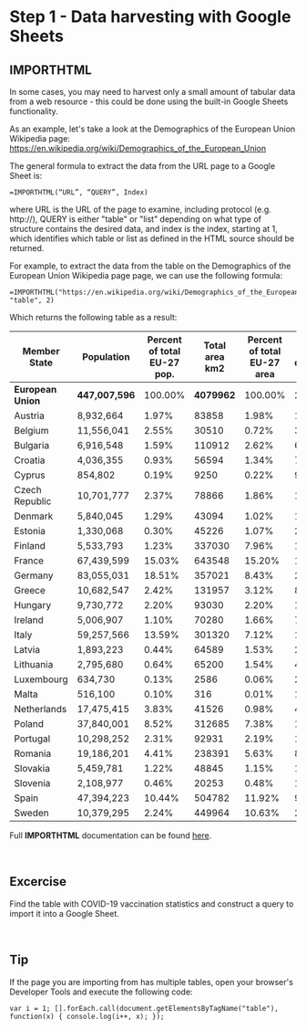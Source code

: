 # Step 1 - Data harvesting with Google Sheets


## IMPORTHTML
In some cases, you may need to harvest only a small amount of tabular data from a web resource - this could be done using the built-in Google Sheets functionality.

As an example, let's take a look at the Demographics of the European Union Wikipedia page: https://en.wikipedia.org/wiki/Demographics_of_the_European_Union


The general formula to extract the data from the URL page to a Google Sheet is:

```
=IMPORTHTML(“URL”, “QUERY”, Index)
```
where URL is the URL of the page to examine, including protocol (e.g. http://), QUERY is either "table" or "list" depending on what type of structure contains the desired data, and index is the index, starting at 1, which identifies which table or list as defined in the HTML source should be returned. 

For example, to extract the data from the table on the Demographics of the European Union Wikipedia page page, we can use the following formula:

```
=IMPORTHTML("https://en.wikipedia.org/wiki/Demographics_of_the_European_Union", "table", 2)
```

Which returns the following table as a result:


|Member State|Population                   |Percent of total EU-27 pop.|Total area  km2                              |Percent of total EU-27 area|Pop. densityPeople/km2|
|------------|-----------------------------|---------------------------|---------------------------------------------|---------------------------|------------------------|
|**European Union**|**447,007,596**                |100.00%                    |**4079962**                                    |100.00%                    |**109.56**                |
|Austria     |8,932,664                    |1.97%                      |83858                                        |1.98%                      |106.52                  |
|Belgium     |11,556,041                   |2.55%                      |30510                                        |0.72%                      |378.76                  |
|Bulgaria    |6,916,548                    |1.59%                      |110912                                       |2.62%                      |62.36                   |
|Croatia     |4,036,355                    |0.93%                      |56594                                        |1.34%                      |71.32                   |
|Cyprus      |854,802                      |0.19%                      |9250                                         |0.22%                      |92.41                   |
|Czech Republic|10,701,777                   |2.37%                      |78866                                        |1.86%                      |135.69                  |
|Denmark     |5,840,045                    |1.29%                      |43094                                        |1.02%                      |135.51                  |
|Estonia     |1,330,068                    |0.30%                      |45226                                        |1.07%                      |29.4                    |
|Finland     |5,533,793                    |1.23%                      |337030                                       |7.96%                      |16.41                   |
|France      |67,439,599                   |15.03%                     |643548                                       |15.20%                     |104.79                  |
|Germany     |83,055,031                   |18.51%                     |357021                                       |8.43%                      |232.63                  |
|Greece      |10,682,547                   |2.42%                      |131957                                       |3.12%                      |80.95                   |
|Hungary     |9,730,772                    |2.20%                      |93030                                        |2.20%                      |104.59                  |
|Ireland     |5,006,907                    |1.10%                      |70280                                        |1.66%                      |71.24                   |
|Italy       |59,257,566                   |13.59%                     |301320                                       |7.12%                      |196.65                  |
|Latvia      |1,893,223                    |0.44%                      |64589                                        |1.53%                      |29.31                   |
|Lithuania   |2,795,680                    |0.64%                      |65200                                        |1.54%                      |42.87                   |
|Luxembourg  |634,730                      |0.13%                      |2586                                         |0.06%                      |245.44                  |
|Malta       |516,100                      |0.10%                      |316                                          |0.01%                      |1633.22                 |
|Netherlands |17,475,415                   |3.83%                      |41526                                        |0.98%                      |420.83                  |
|Poland      |37,840,001                   |8.52%                      |312685                                       |7.38%                      |121.01                  |
|Portugal    |10,298,252                   |2.31%                      |92931                                        |2.19%                      |110.81                  |
|Romania     |19,186,201                   |4.41%                      |238391                                       |5.63%                      |80.48                   |
|Slovakia    |5,459,781                    |1.22%                      |48845                                        |1.15%                      |111.77                  |
|Slovenia    |2,108,977                    |0.46%                      |20253                                        |0.48%                      |104.13                  |
|Spain       |47,394,223                   |10.44%                     |504782                                       |11.92%                     |93.89                   |
|Sweden      |10,379,295                   |2.24%                      |449964                                       |10.63%                     |23.06                   |


Full **IMPORTHTML** documentation can be found [here](https://support.google.com/docs/answer/3093339?hl=en).

<br>


## Excercise
Find the table with COVID-19 vaccination statistics and construct a query to import it into a Google Sheet.

<br>

## Tip

If the page you are importing from has multiple tables, open your browser's Developer Tools and execute the following code: 
```
var i = 1; [].forEach.call(document.getElementsByTagName("table"), function(x) { console.log(i++, x); });
```